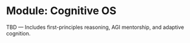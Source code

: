 # Module: Cognitive OS

TBD — Includes first-principles reasoning, AGI mentorship, and adaptive cognition.
